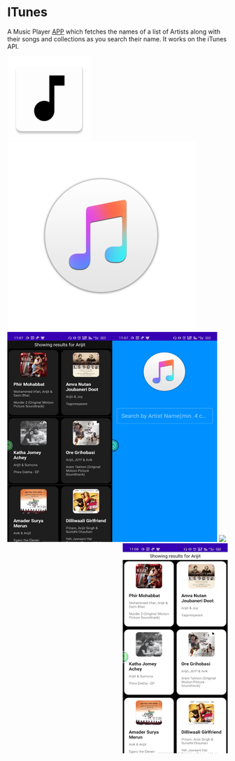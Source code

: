 # ITunes
A Music Player <a href="https://github.com/AYUSTARK/ITunes/raw/master/app/release/app-release.apk">APP</a> which fetches the names of a list of Artists along with their songs and collections as you search their name.
It works on the iTunes API.

<img src="https://github.com/AYUSTARK/ITunes/blob/master/app/src/main/res/mipmap-xxxhdpi/ic_launcher.png">
<img src="https://github.com/AYUSTARK/ITunes/blob/master/app/src/main/res/mipmap-xxxhdpi/ic_tunes_foreground.png">
<img src="https://github.com/AYUSTARK/Photos/blob/main/iTunes/itunesss3.jpeg" height="480" width="240">
<img src="https://github.com/AYUSTARK/Photos/blob/main/iTunes/itunesgif.mp4">
<img src="https://github.com/AYUSTARK/Photos/blob/main/iTunes/itunesss1.jpeg" align="left" height="480" width="240">
<img src="https://github.com/AYUSTARK/Photos/blob/main/iTunes/itunesss2.jpeg" align="right" height="480" width="240">

